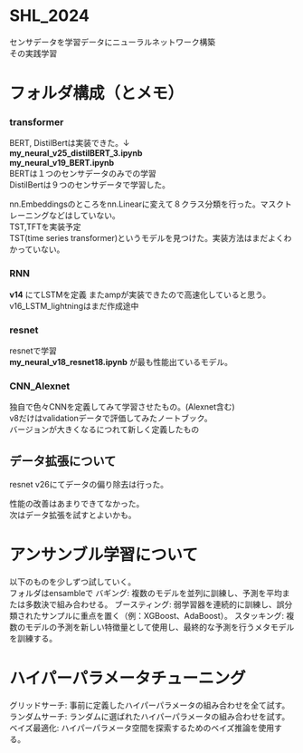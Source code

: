 # SHL_2024
センサデータを学習データにニューラルネットワーク構築  
その実践学習  

# フォルダ構成（とメモ）    
### transformer   
BERT, DistilBertは実装できた。↓    
**my_neural_v25_distilBERT_3.ipynb**  
**my_neural_v19_BERT.ipynb**  
BERTは１つのセンサデータのみでの学習  
DistilBertは９つのセンサデータで学習した。  
  
nn.Embeddingsのところをnn.Linearに変えて８クラス分類を行った。マスクトレーニングなどはしていない。  
TST,TFTを実装予定  
TST(time series transformer)というモデルを見つけた。実装方法はまだよくわかっていない。  
### RNN  
**v14** にてLSTMを定義
またampが実装できたので高速化していると思う。  
v16_LSTM_lightningはまだ作成途中   
### resnet
resnetで学習  
**my_neural_v18_resnet18.ipynb**  が最も性能出ているモデル。  
### CNN_Alexnet 
独自で色々CNNを定義してみて学習させたもの。(Alexnet含む)  
v8だけはvalidationデータで評価してみたノートブック。  
バージョンが大きくなるにつれて新しく定義したもの  


## データ拡張について  
resnet v26にてデータの偏り除去は行った。
  
性能の改善はあまりできてなかった。  
次はデータ拡張を試すとよいかも。


# アンサンブル学習について  
以下のものを少しずつ試していく。  
フォルダはensambleで
バギング: 複数のモデルを並列に訓練し、予測を平均または多数決で組み合わせる。
ブースティング: 弱学習器を連続的に訓練し、誤分類されたサンプルに重点を置く（例：XGBoost、AdaBoost）。
スタッキング: 複数のモデルの予測を新しい特徴量として使用し、最終的な予測を行うメタモデルを訓練する。

# ハイパーパラメータチューニング
グリッドサーチ: 事前に定義したハイパーパラメータの組み合わせを全て試す。
ランダムサーチ: ランダムに選ばれたハイパーパラメータの組み合わせを試す。
ベイズ最適化: ハイパーパラメータ空間を探索するためのベイズ推論を使用する。